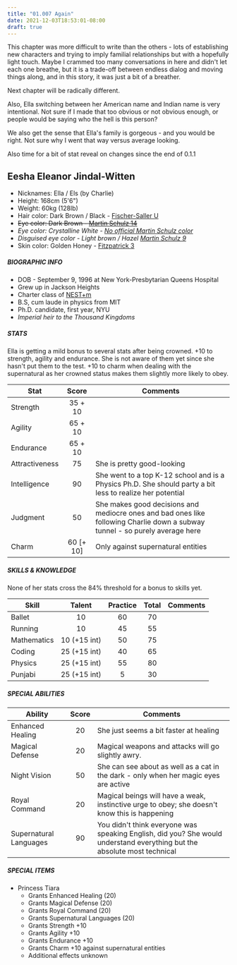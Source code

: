 ```yaml
---
title: "01.007 Again"
date: 2021-12-03T18:53:01-08:00
draft: true
---
```

This chapter was more difficult to write than the others - lots of establishing new characters and trying to imply familial relationships but with a hopefully light touch. Maybe I crammed too many conversations in here and didn't let each one breathe, but it is a trade-off between endless dialog and moving things along, and in this story, it was just a bit of a breather.

Next chapter will be radically different. 

Also, Ella switching between her American name and Indian name is very intentional. Not sure if I made that too obvious or not obvious enough, or people would be saying who the hell is this person?

We also get the sense that Ella's family is gorgeous - and you would be right. Not sure why I went that way versus average looking.

Also time for a bit of stat reveal on changes since the end of 0.1.1

## Eesha Eleanor Jindal-Witten

- Nicknames: Ella / Els (by Charlie)
- Height: 168cm (5'6")
- Weight: 60kg (128lb)
- Hair color: Dark Brown / Black - [Fischer-Saller U](https://en.wikipedia.org/wiki/Fischer%E2%80%93Saller_scale)
- ~~Eye color: Dark Brown - [Martin Schulz 14](https://en.wikipedia.org/wiki/Martin%E2%80%93Schultz_scale)~~
- *Eye color: Crystalline White - [No official Martin Schulz color](https://en.wikipedia.org/wiki/Martin%E2%80%93Schultz_scale)*
- *Disguised eye color - Light brown / Hazel [Martin Schulz 9](https://en.wikipedia.org/wiki/Martin%E2%80%93Schultz_scale)*
- Skin color: Golden Honey - [Fitzpatrick 3](https://en.wikipedia.org/wiki/Fitzpatrick_scale)

##### BIOGRAPHIC INFO

- DOB - September 9, 1996 at New York-Presbytarian Queens Hospital
- Grew up in Jackson Heights
- Charter class of [NEST+m](https://nestmk12.net/)
- B.S, cum laude in physics from MIT
- Ph.D. candidate, first year, NYU
- *Imperial heir to the Thousand Kingdoms*

##### STATS

Ella is getting a mild bonus to several stats after being crowned. +10 to strength, agility and endurance. She is not aware of them yet since she hasn't put them to the test. +10 to charm when dealing with the supernatural as her crowned status makes them slightly more likely to obey.

| Stat | Score | Comments |
| --- | :---: | --- |
| Strength | 35 + 10 | |
| Agility | 65 + 10 | |
| Endurance | 65 + 10 | |
| Attractiveness | 75 | She is pretty good-looking |
| Intelligence | 90 | She went to a top K-12 school and is a Physics Ph.D. She should party a bit less to realize her potential |
| Judgment | 50 | She makes good decisions and mediocre ones and bad ones like following Charlie down a subway tunnel - so purely average here |
| Charm | 60 [+ 10] | Only against supernatural entities |


##### SKILLS & KNOWLEDGE

None of her stats cross the 84% threshold for a bonus to skills yet.

| Skill | Talent | Practice | Total | Comments |
| --- | :---: | :---: | :---: | ---|
| Ballet | 10 | 60 | 70 | |
| Running | 10 | 45 | 55 | |
| Mathematics | 10 (+15 int) | 50 | 75 | |
| Coding | 25 (+15 int) | 40 | 65 |
| Physics | 25 (+15 int) | 55 | 80 | |
| Punjabi | 25 (+15 int) | 5 | 30 | |

##### *SPECIAL ABILITIES*

| Ability | Score | Comments |
| --- | :---: | ---|
| Enhanced Healing | 20 | She just seems a bit faster at healing |
| Magical Defense | 20 | Magical weapons and attacks will go slightly awry. | 
| Night Vision | 50 | She can see about as well as a cat in the dark - only when her magic eyes are active |
| Royal Command | 20 | Magical beings will have a weak, instinctive urge to obey; she doesn't know this is happening |
| Supernatural Languages | 90 | You didn't think everyone was speaking English, did you? She would understand everything but the absolute most technical |

##### *SPECIAL ITEMS*

* Princess Tiara
    * Grants Enhanced Healing (20)
    * Grants Magical Defense (20)
    * Grants Royal Command (20)
    * Grants Supernatural Languages (20)
    * Grants Strength +10
    * Grants Agility +10
    * Grants Endurance +10
    * Grants Charm +10 against supernatural entities
    * Additional effects unknown

